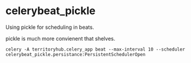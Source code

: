 # celerybeat_pickle
Using pickle for scheduling in beats.

pickle is much more convienent that shelves.

```
celery -A territoryhub.celery_app beat --max-interval 10 --scheduler celerybeat_pickle.persistance:PersistentSchedulerOpen
```

